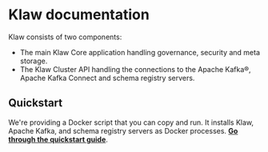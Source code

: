 # Klaw documentation

Klaw consists of two components:

- The main Klaw Core application handling governance, security and meta storage.
- The Klaw Cluster API handling the connections to the Apache Kafka®,
  Apache Kafka Connect and schema registry servers.

## Quickstart

We're providing a Docker script that you can copy and run. It installs Klaw, Apache Kafka, and schema registry servers as Docker processes. [**Go through the quickstart guide**](./getting-started/quickstart).

